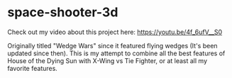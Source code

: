# space-shooter-3d
Check out my video about this project here:
https://youtu.be/4f_6ufV__S0

Originally titled "Wedge Wars" since it featured flying wedges (It's been updated since then). This is my attempt to combine all the best features of House of the Dying Sun with X-Wing vs Tie Fighter, or at least all my favorite features.
